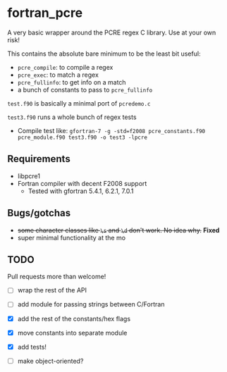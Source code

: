 fortran_pcre
============

A very basic wrapper around the PCRE regex C library. Use at your own risk!

This contains the absolute bare minimum to be the least bit useful:

- `pcre_compile`: to compile a regex
- `pcre_exec`: to match a regex
- `pcre_fullinfo`: to get info on a match
- a bunch of constants to pass to `pcre_fullinfo`

`test.f90` is basically a minimal port of `pcredemo.c`

`test3.f90` runs a whole bunch of regex tests

- Compile test like: `gfortran-7 -g -std=f2008 pcre_constants.f90 pcre_module.f90 test3.f90 -o test3 -lpcre`


Requirements
------------

- libpcre1
- Fortran compiler with decent F2008 support
    - Tested with gfortran 5.4.1, 6.2.1, 7.0.1

Bugs/gotchas
------------

- ~~some character classes like `\s` and `\d` don't work. No idea why.~~ **Fixed**
- super minimal functionality at the mo


TODO
----

Pull requests more than welcome!

- [ ] wrap the rest of the API
- [ ] add module for passing strings between C/Fortran
- [x] add the rest of the constants/hex flags
- [x] move constants into separate module
- [x] add tests!
- [ ] make object-oriented?


